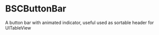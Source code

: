 BSCButtonBar
============

A button bar with animated indicator, useful used as sortable header for UITableView  